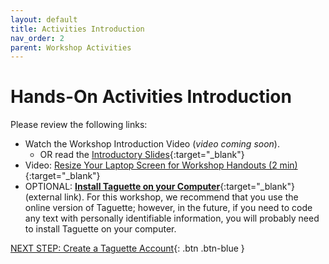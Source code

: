 ```yaml
---
layout: default
title: Activities Introduction
nav_order: 2
parent: Workshop Activities
---
```

# Hands-On Activities Introduction

Please review the following links:

- Watch the Workshop Introduction Video (_video coming soon_).
    - OR read the [Introductory Slides](https://docs.google.com/presentation/d/1nvTIt4C5t2Gj7_FsfdbTFioU21t3-Dadu7_BiTaRAMo/){:target="_blank"}
- Video: [Resize Your Laptop Screen for Workshop Handouts (2 min)](https://www.youtube.com/watch?v=Igk5hZUfzN0){:target="_blank"}
- OPTIONAL: [**Install Taguette on your Computer**](https://www.taguette.org/install.html){:target="_blank"} (external link). For this workshop, we recommend that you use the online version of Taguette; however, in the future, if you need to code any text with personally identifiable information, you will probably need to install Taguette on your computer.


[NEXT STEP: Create a Taguette Account](create-account.html){: .btn .btn-blue }
